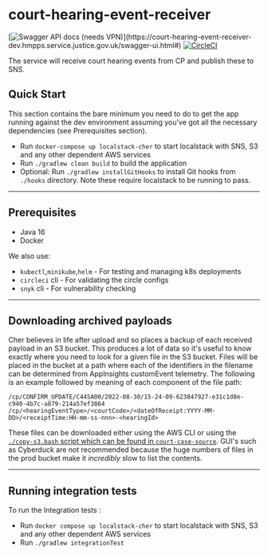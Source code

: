 # court-hearing-event-receiver
[![Swagger API docs (needs VPN)](https://img.shields.io/badge/API_docs_(needs_VPN)-view-85EA2D.svg?logo=swagger)](https://court-hearing-event-receiver-dev.hmpps.service.justice.gov.uk/swagger-ui.html#)
[![CircleCI](https://circleci.com/gh/ministryofjustice/court-hearing-event-receiver.svg?style=svg)](https://circleci.com/gh/ministryofjustice/court-hearing-event-receiver)

The service will receive court hearing events from CP and publish these to SNS.

## Quick Start
This section contains the bare minimum you need to do to get the app running against the dev environment assuming you've got all the necessary dependencies (see Prerequisites section).
- Run `docker-compose up localstack-cher` to start  localstack with SNS, S3 and any other dependent AWS services
- Run `./gradlew clean build` to build the application
- Optional: Run `./gradlew installGitHooks` to install Git hooks from `./hooks` directory. Note these require localstack to be running to pass.

---

## Prerequisites
- Java 16
- Docker

We also use:
- `kubectl`,`minikube`,`helm` - For testing and managing k8s deployments
- `circleci` cli - For validating the circle configs
- `snyk` cli - For vulnerability checking

---

## Downloading archived payloads

Cher believes in life after upload and so places a backup of each received payload in an S3 bucket. This produces a lot of data so it's useful to know exactly where you need to look for a given file in the S3 bucket. Files will be placed in the bucket at a path where each of the identifiers in the filename can be determined from AppInsights customEvent telemetry. The following is an example followed by meaning of each component of the file path:

```
/cp/CONFIRM_UPDATE/C44SA00/2022-08-30/15-24-09-623847927-e31c1d8e-c940-4b7c-a879-214a57ef3864
/cp/<hearingEventType>/<courtCode>/<dateOfReceipt:YYYY-MM-DD>/<receiptTime:HH-mm-ss-nnn>-<hearingId>
```

These files can be downloaded either using the AWS CLI or using the [`./copy-s3.bash` script which can be found in `court-case-source`](https://github.com/ministryofjustice/court-case-source/blob/main/copy-s3.bash). GUI's such as Cyberduck are not recommended because the huge numbers of files in the prod bucket make it *incredibly* slow to list the contents.

---

## Running integration tests

To run the Integration tests :
- Run `docker compose up localstack-cher` to start  localstack with SNS, S3 and any other dependent AWS services
- Run `./gradlew integrationTest` 


